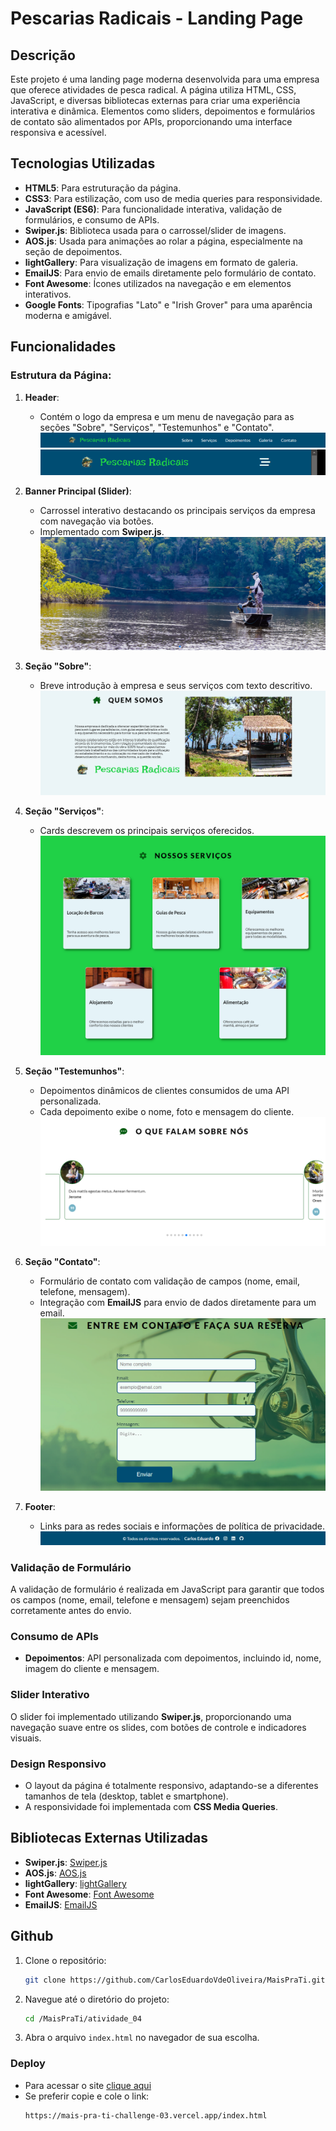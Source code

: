 # Pescarias Radicais - Landing Page

## Descrição

Este projeto é uma landing page moderna desenvolvida para uma empresa que oferece atividades de pesca radical. A página utiliza HTML, CSS, JavaScript, e diversas bibliotecas externas para criar uma experiência interativa e dinâmica. Elementos como sliders, depoimentos e formulários de contato são alimentados por APIs, proporcionando uma interface responsiva e acessível.

## Tecnologias Utilizadas

- **HTML5**: Para estruturação da página.
- **CSS3**: Para estilização, com uso de media queries para responsividade.
- **JavaScript (ES6)**: Para funcionalidade interativa, validação de formulários, e consumo de APIs.
- **Swiper.js**: Biblioteca usada para o carrossel/slider de imagens.
- **AOS.js**: Usada para animações ao rolar a página, especialmente na seção de depoimentos.
- **lightGallery**: Para visualização de imagens em formato de galeria.
- **EmailJS**: Para envio de emails diretamente pelo formulário de contato.
- **Font Awesome**: Ícones utilizados na navegação e em elementos interativos.
- **Google Fonts**: Tipografias "Lato" e "Irish Grover" para uma aparência moderna e amigável.

## Funcionalidades

### Estrutura da Página:

1. **Header**:
   - Contém o logo da empresa e um menu de navegação para as seções "Sobre", "Serviços", "Testemunhos" e "Contato".
   ![Header](./assets/images/header.png)
   ![Header mobile](./assets/images/header_mobile.png)

2. **Banner Principal (Slider)**:
   - Carrossel interativo destacando os principais serviços da empresa com navegação via botões.
   - Implementado com **Swiper.js**.
   ![Banner](./assets/images/banner.png)
3. **Seção "Sobre"**:
   - Breve introdução à empresa e seus serviços com texto descritivo.
   ![Sobre](./assets/images/sobre.png)
4. **Seção "Serviços"**:
   - Cards descrevem os principais serviços oferecidos.
   ![Services](./assets/images/services.png)
5. **Seção "Testemunhos"**:
   - Depoimentos dinâmicos de clientes consumidos de uma API personalizada.
   - Cada depoimento exibe o nome, foto e mensagem do cliente.
   ![Testimonies](./assets/images/testimony.png)
6. **Seção "Contato"**:
   - Formulário de contato com validação de campos (nome, email, telefone, mensagem).
   - Integração com **EmailJS** para envio de dados diretamente para um email.
   ![Contact](./assets/images/contact.png)
7. **Footer**:
   - Links para as redes sociais e informações de política de privacidade.
   ![Footer](./assets/images/footer.png)

### Validação de Formulário

A validação de formulário é realizada em JavaScript para garantir que todos os campos (nome, email, telefone e mensagem) sejam preenchidos corretamente antes do envio.

### Consumo de APIs

- **Depoimentos**: API personalizada com depoimentos, incluindo id, nome, imagem do cliente e mensagem.

### Slider Interativo

O slider foi implementado utilizando **Swiper.js**, proporcionando uma navegação suave entre os slides, com botões de controle e indicadores visuais.

### Design Responsivo

- O layout da página é totalmente responsivo, adaptando-se a diferentes tamanhos de tela (desktop, tablet e smartphone).
- A responsividade foi implementada com **CSS Media Queries**.

## Bibliotecas Externas Utilizadas

- **Swiper.js**: [Swiper.js](https://swiperjs.com/)
- **AOS.js**: [AOS.js](https://michalsnik.github.io/aos/)
- **lightGallery**: [lightGallery](https://www.lightgalleryjs.com/)
- **Font Awesome**: [Font Awesome](https://fontawesome.com/)
- **EmailJS**: [EmailJS](https://www.emailjs.com/)

## Github

1. Clone o repositório:
   ```bash
   git clone https://github.com/CarlosEduardoVdeOliveira/MaisPraTi.git
   ```

2. Navegue até o diretório do projeto:
   ```bash
   cd /MaisPraTi/atividade_04
   ```

3. Abra o arquivo `index.html` no navegador de sua escolha.

### Deploy
  - Para acessar o site [clique aqui](https://mais-pra-ti-challenge-03.vercel.app/index.html)
  - Se preferir copie e cole o link:
    ```bash
    https://mais-pra-ti-challenge-03.vercel.app/index.html